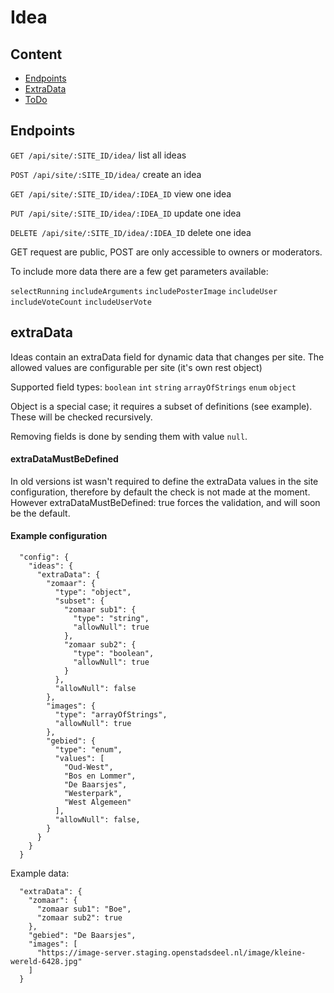 # Idea

## Content
- [Endpoints](#endpoints)
- [ExtraData](#extradata)
- [ToDo](#todo)

## Endpoints

`GET /api/site/:SITE_ID/idea/`
list all ideas

`POST /api/site/:SITE_ID/idea/`
create an idea

`GET /api/site/:SITE_ID/idea/:IDEA_ID`
view one idea

`PUT /api/site/:SITE_ID/idea/:IDEA_ID`
update one idea

`DELETE /api/site/:SITE_ID/idea/:IDEA_ID`
delete one idea

GET request are public, POST are only accessible to owners or moderators.

To include more data there are a few get parameters available: 

`selectRunning`
`includeArguments`
`includePosterImage`
`includeUser`
`includeVoteCount`
`includeUserVote`

## extraData
Ideas contain an extraData field for dynamic data that changes per site. The allowed values are configurable per site (it's own rest object)

Supported field types:
`boolean`
`int`
`string`
`arrayOfStrings`
`enum`
`object`

Object is a special case; it requires a subset of definitions (see example). These will be checked recursively.

Removing fields is done by sending them with value `null`.

#### extraDataMustBeDefined

In old versions ist wasn't required to define the extraData values in the site configuration, therefore by default the check is not made at the moment. However extraDataMustBeDefined: true forces the validation, and will soon be the default.

#### Example configuration


```
  "config": {
    "ideas": {
      "extraData": {
        "zomaar": {
          "type": "object",
          "subset": {
            "zomaar sub1": {
              "type": "string",
              "allowNull": true
            },
            "zomaar sub2": {
              "type": "boolean",
              "allowNull": true
            }
          },
          "allowNull": false
        },
        "images": {
          "type": "arrayOfStrings",
          "allowNull": true
        },
        "gebied": {
          "type": "enum",
          "values": [
            "Oud-West",
            "Bos en Lommer",
            "De Baarsjes",
            "Westerpark",
            "West Algemeen"
          ],
          "allowNull": false,
        }
      }
    }
  }
```

Example data:
```
  "extraData": {
    "zomaar": {
      "zomaar sub1": "Boe",
      "zomaar sub2": true
    },
    "gebied": "De Baarsjes",
    "images": [
      "https://image-server.staging.openstadsdeel.nl/image/kleine-wereld-6428.jpg"
    ]
  }
```

